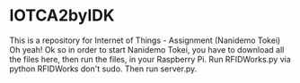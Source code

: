 # IOTCA2byIDK
This is a repository for Internet of Things - Assignment (Nanidemo Tokei)
Oh yeah!
Ok so in order to start Nanidemo Tokei, you have to download all the files here, then run the files, in your Raspberry Pi. 
Run RFIDWorks.py via python RFIDWorks don't sudo.
Then run server.py.
